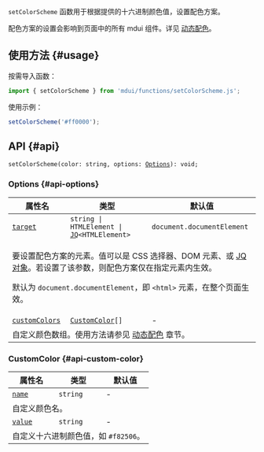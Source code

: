 `setColorScheme` 函数用于根据提供的十六进制颜色值，设置配色方案。

配色方案的设置会影响到页面中的所有 mdui 组件。详见 [动态配色](/zh-cn/docs/2/styles/dynamic-color)。

## 使用方法 {#usage}

按需导入函数：

```js
import { setColorScheme } from 'mdui/functions/setColorScheme.js';
```

使用示例：

```js
setColorScheme('#ff0000');
```

## API {#api}

<pre><code class="nohighlight">setColorScheme(color: string, options: <a href="#api-options">Options</a>): void;</code></pre>

### Options {#api-options}

<table>
  <thead>
    <tr>
      <th>属性名</th>
      <th>类型</th>
      <th>默认值</th>
    </tr>
  </thead>
  <tbody>
    <tr id="options-target">
      <td><a href="#options-target"><code>target</code></a></td>
      <td><code>string | HTMLElement | <a href="/zh-cn/docs/2/functions/jq">JQ</a>&lt;HTMLElement&gt;</code></td>
      <td><code>document.documentElement</code></td>
    </tr>
    <tr>
      <td colspan="3">
        <p>要设置配色方案的元素。值可以是 CSS 选择器、DOM 元素、或 <a href="/zh-cn/docs/2/functions/jq">JQ 对象</a>。若设置了该参数，则配色方案仅在指定元素内生效。</p>
        <p>默认为 <code>document.documentElement</code>，即 <code>&lt;html&gt;</code> 元素，在整个页面生效。</p>
      </td>
    </tr>
    <tr id="options-customColors">
      <td><a href="#options-customColors"><code>customColors</code></a></td>
      <td><code><a href="#api-custom-color">CustomColor</a>[]</code></td>
      <td>-</td>
    </tr>
    <tr>
      <td colspan="3">自定义颜色数组。使用方法请参见 <a href="/zh-cn/docs/2/styles/dynamic-color#color-scheme">动态配色</a> 章节。</td>
    </tr>
  </tbody>
</table>

### CustomColor {#api-custom-color}

<table>
  <thead>
    <tr>
      <th>属性名</th>
      <th>类型</th>
      <th>默认值</th>
    </tr>
  </thead>
  <tbody>
    <tr id="custom-color-name">
      <td><a href="#custom-color-name"><code>name</code></a></td>
      <td><code>string</code></td>
      <td>-</td>
    </tr>
    <tr>
      <td colspan="3">自定义颜色名。</td>
    </tr>
    <tr id="custom-color-value">
      <td><a href="#custom-color-value"><code>value</code></a></td>
      <td><code>string</code></td>
      <td>-</td>
    </tr>
    <tr>
      <td colspan="3">自定义十六进制颜色值，如 <code>#f82506</code>。</td>
    </tr>
  </tbody>
</table>
